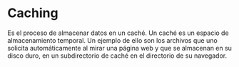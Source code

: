 # Caching

Es el proceso de almacenar datos en un caché. Un caché es un espacio de almacenamiento temporal. Un ejemplo de ello son los archivos que uno solicita automáticamente al mirar una página web y que se almacenan en su disco duro, en un subdirectorio de caché en el directorio de su navegador.
